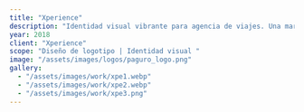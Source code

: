 ```yaml
---
title: "Xperience"
description: "Identidad visual vibrante para agencia de viajes. Una marca colorida y dinámica que inspira aventura, diversión y descubrimiento en cada destino."
year: 2018
client: "Xperience"
scope: "Diseño de logotipo | Identidad visual "
image: "/assets/images/logos/paguro_logo.png"
gallery:
  - "/assets/images/work/xpe1.webp"
  - "/assets/images/work/xpe2.webp"
  - "/assets/images/work/xpe3.png"
---
```

